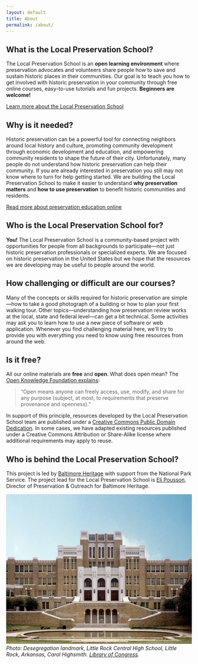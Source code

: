 ```yaml
---
layout: default
title: About
permalink: /about/
---
```


## What is the Local Preservation School?

The Local Preservation School is an **open learning environment** where preservation advocates and volunteers share people how to save and sustain historic places in their communities. Our goal is to teach you how to get involved with historic preservation in your community through free online courses, easy-to-use tutorials and fun projects. **Beginners are welcome!**

<a href="{{ site.url }}/2015/09/16/what-is-local-preservation-school.html" class="button">Learn more about the Local Preservation School</a>

## Why is it needed?

Historic preservation can be a powerful tool for connecting neighbors around local history and culture, promoting community development through economic development and education, and empowering community residents to shape the future of their city. Unfortunately, many people do not understand how historic preservation can help their community. If you are already interested in preservation you still may not know where to turn for help getting started. We are building the Local Preservation School to make it easier to understand **why preservation matters** and **how to use preservation** to benefit historic communities and residents.

<a href="{{ site.url }}/background/" class="button">Read more about preservation education online</a>

## Who is the Local Preservation School for?

**You!** The Local Preservation School is a community-based project with opportunities for people from all backgrounds to participate—not just historic preservation professionals or specialized experts. We are focused on historic preservation in the United States but we hope that the resources we are developing may be useful to people around  the world.

## How challenging or difficult are our courses?

Many of the concepts or skills required for historic preservation are simple—how to take a good photograph of a building or how to plan your first walking tour. Other topics—understanding how preservation review works at the local, state and federal level—can get a bit technical. Some activities may ask you to learn how to use a new piece of software or web application. Whenever you find challenging material here, we'll try to provide you with everything you need to know using free resources from around the web.

## Is it free?

All our online materials are **free** and **open**. What does open mean? The [Open Knowledge Foundation explains](http://opendefinition.org/):

>“Open means anyone can freely access, use, modify, and share for any purpose (subject, at most, to requirements that preserve provenance and openness).”

In support of this principle, resources developed by the Local Preservation School team are published under a [Creative Commons Public Domain Dedication][1]. In some cases, we have adapted existing resources published under a Creative Commons Attribution or Share-Alike license where additional requirements may apply to reuse.

## Who is behind the Local Preservation School?

This project is led by [Baltimore Heritage][2] with support from the National Park Service. The project lead for the Local Preservation School is [Eli Pousson][3], Director of Preservation & Outreach for Baltimore Heritage.

[1]:	https://creativecommons.org/publicdomain/zero/1.0/
[2]:	http://baltimoreheritage.org/
[3]:	http://baltimoreheritage.org/about/staff


![Desegregation landmark, Little Rock Central High School, Little Rock, Arkansas](/assets/img/12881v.jpg)
_Photo: Desegregation landmark, Little Rock Central High School, Little Rock, Arkansas, Carol Highsmith. [Library of Congress](http://www.loc.gov/pictures/highsm.12881/resource/)._
